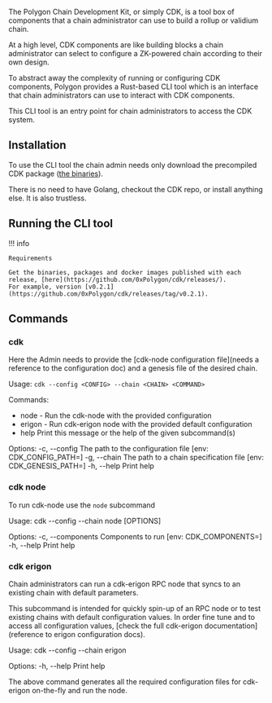 The Polygon Chain Development Kit, or simply CDK, is a tool box of components that a chain administrator can use to build a rollup or validium chain.

At a high level, CDK components are like building blocks a chain administrator can select to configure a ZK-powered chain according to their own design.

To abstract away the complexity of running or configuring CDK components, Polygon provides a Rust-based CLI tool which is an interface that chain administrators can use to interact with CDK components.

This CLI tool is an entry point for chain administrators to access the CDK system.

## Installation

To use the CLI tool the chain admin needs only download the precompiled CDK package ([the binaries](https://github.com/0xPolygon/cdk/releases/)).

There is no need to have Golang, checkout the CDK repo, or install anything else. It is also trustless.

## **Running the CLI tool**

!!! info
    
    Requirements

    Get the binaries, packages and docker images published with each release, [here](https://github.com/0xPolygon/cdk/releases/).
    For example, version [v0.2.1](https://github.com/0xPolygon/cdk/releases/tag/v0.2.1).
    
## Commands

### cdk

Here the Admin needs to provide the [cdk-node configuration file](needs a reference to the configuration doc) and a genesis file of the desired chain.

Usage: `cdk --config <CONFIG> --chain <CHAIN> <COMMAND>`

Commands:
* node - Run the cdk-node with the provided configuration    
* erigon - Run cdk-erigon node with the provided default configuration
* help    Print this message or the help of the given subcommand(s)

Options:
  -c, --config <CONFIG>  The path to the configuration file [env: CDK_CONFIG_PATH=]
  -g, --chain <CHAIN>    The path to a chain specification file [env: CDK_GENESIS_PATH=]
  -h, --help             Print help

### cdk node

To run cdk-node use the `node` subcommand

Usage: cdk --config <CONFIG> --chain <CHAIN> node [OPTIONS]

Options:
  -c, --components <COMPONENTS>  Components to run [env: CDK_COMPONENTS=]
  -h, --help                     Print help

### cdk erigon

Chain administrators can run a cdk-erigon RPC node that syncs to an existing chain with default parameters.

This subcommand is intended for quickly spin-up of an RPC node or to test existing chains with default configuration values. In order fine tune and to access all configuration values, [check the full cdk-erigon documentation](reference to erigon configuration docs).

Usage: cdk --config <CONFIG> --chain <CHAIN> erigon

Options:
  -h, --help  Print help

The above command generates all the required configuration files for cdk-erigon on-the-fly and run the node.

